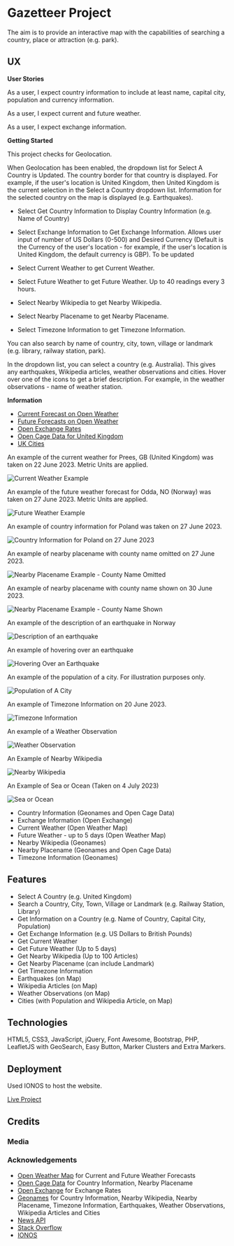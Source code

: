 # Gazetteer Project

The aim is to provide an interactive map with the capabilities of searching a country, place or attraction (e.g. park).

## UX

**User Stories**

As a user, I expect country information to include at least name, capital city, population and currency information.

As a user, I expect current and future weather.

As a user, I expect exchange information.

**Getting Started**

This project checks for Geolocation.

When Geolocation has been enabled, the dropdown list for Select A Country is Updated.  The country border for that country is displayed.  For example, if the user's location is United Kingdom, then United Kingdom is the current selection in the Select a Country dropdown list.  Information for the selected country on the map is displayed (e.g. Earthquakes).

- Select Get Country Information to Display Country Information (e.g. Name of Country)

- Select Exchange Information to Get Exchange Information.  Allows user input of number of US Dollars (0-500) and Desired Currency (Default is the Currency of the user's location - for example, if the user's location is United Kingdom, the default currency is GBP).  To be updated

- Select Current Weather to get Current Weather.

- Select Future Weather to get Future Weather.  Up to 40 readings every 3 hours.

- Select Nearby Wikipedia to get Nearby Wikipedia.

- Select Nearby Placename to get Nearby Placename.

- Select Timezone Information to get Timezone Information.

You can also search by name of country, city, town, village or landmark (e.g. library, railway station, park).

In the dropdown list, you can select a country (e.g. Australia).  This gives any earthquakes, Wikipedia articles, weather observations and cities.  Hover over one of the icons to get a brief description.  For example, in the weather observations - name of weather station.

**Information**

- [Current Forecast on Open Weather](Data/openweathercurrent.pdf)
- [Future Forecasts on Open Weather](Data/openweatherfuture.pdf)
- [Open Exchange Rates](Data/openexchangerates.pdf)
- [Open Cage Data for United Kingdom](Data/opencageunitedkingdom.pdf)
- [UK Cities](Data/ukcities.pdf)

An example of the current weather for Prees, GB (United Kingdom) was taken on 22 June 2023.  Metric Units are applied.

![Current Weather Example](Data/examplecurrentweather.PNG)

An example of the future weather forecast for Odda, NO (Norway) was taken on 27 June 2023.  Metric Units are applied.

![Future Weather Example](Data/examplefutureweather.PNG)

An example of country information for Poland was taken on 27 June 2023.

![Country Information for Poland on 27 June 2023](Data/examplecountryinfo.PNG)

An example of nearby placename with county name omitted on 27 June 2023.

![Nearby Placename Example - County Name Omitted](Data/exampleplacename.PNG)

An example of nearby placename with county name shown on 30 June 2023.

![Nearby Placename Example - County Name Shown](Data/exampleplacenamewithcounty.png)

An example of the description of an earthquake in Norway

![Description of an earthquake](Data/earthquakedescription.png)

An example of hovering over an earthquake

![Hovering Over an Earthquake](Data/earthquakehovering.png)

An example of the population of a city.  For illustration purposes only.

![Population of A City](Data/examplecity.png)

An example of Timezone Information on 20 June 2023.

![Timezone Information](Data/exampletimezoneinformation.png)

An example of a Weather Observation

![Weather Observation](Data/exampleweatherobservation.png)

An Example of Nearby Wikipedia

![Nearby Wikipedia](Data/nearbywikipediaexample.png)

An Example of Sea or Ocean (Taken on 4 July 2023)

![Sea or Ocean](Data/northsea.png)

- Country Information (Geonames and Open Cage Data)
- Exchange Information (Open Exchange)
- Current Weather (Open Weather Map)
- Future Weather - up to 5 days (Open Weather Map)
- Nearby Wikipedia (Geonames)
- Nearby Placename (Geonames and Open Cage Data)
- Timezone Information (Geonames)

## Features

- Select A Country (e.g. United Kingdom)
- Search a Country, City, Town, Village or Landmark (e.g. Railway Station, Library)
- Get Information on a Country (e.g. Name of Country, Capital City, Population)
- Get Exchange Information (e.g. US Dollars to British Pounds)
- Get Current Weather
- Get Future Weather (Up to 5 days)
- Get Nearby Wikipedia (Up to 100 Articles)
- Get Nearby Placename (can include Landmark)
- Get Timezone Information
- Earthquakes (on Map)
- Wikipedia Articles (on Map)
- Weather Observations (on Map)
- Cities (with Population and Wikipedia Article, on Map)

## Technologies

HTML5, CSS3, JavaScript, jQuery, Font Awesome, Bootstrap, PHP, LeafletJS with GeoSearch, Easy Button, Marker Clusters and Extra Markers.

## Deployment

Used IONOS to host the website.

[Live Project](https://www.derekdhammaloka.co.uk/project1)

## Credits

### Media


### Acknowledgements

- [Open Weather Map](https://openweathermap.org) for Current and Future Weather Forecasts
- [Open Cage Data](https://opencagedata.com) for Country Information, Nearby Placename
- [Open Exchange](https://openexchangerates.org) for Exchange Rates
- [Geonames](https://www.geonames.org) for Country Information, Nearby Wikipedia, Nearby Placename, Timezone Information, Earthquakes, Weather Observations, Wikipedia Articles and Cities
- [News API](https://newsapi.org)
- [Stack Overflow](https://www.stackoverflow.com)
- [IONOS](https://www.ionos.co.uk)